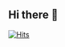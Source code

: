 ## Hi there 👋

[![Hits](https://hits.seeyoufarm.com/api/count/incr/badge.svg?url=https%3A%2F%2Fgithub.com%2Fimseop&count_bg=%2379C83D&title_bg=%23555555&icon=&icon_color=%2386BBE1&title=hits&edge_flat=false)](https://hits.seeyoufarm.com)
